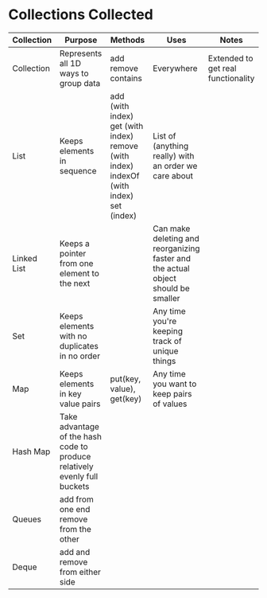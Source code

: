 

# Collections Collected

| Collection | Purpose | Methods | Uses | Notes | 
|---|---|---|---|---|
|Collection|Represents all 1D ways to group data| add remove contains | Everywhere | Extended to get real functionality | 
| List | Keeps elements in sequence | add (with index) get (with index) remove (with index) indexOf (with index) set (index) | List of (anything really) with an order we care about |
| Linked List |  Keeps a pointer from one element to the next | | Can make deleting and reorganizing faster and the actual object should be smaller |
| Set | Keeps elements with no duplicates in no order | | Any time you're keeping track of unique things |
| Map | Keeps elements in key value pairs | put(key, value), get(key) | Any time you want to keep pairs of values |
| Hash Map | Take advantage of the hash code to produce relatively evenly full buckets |
| Queues | add from one end remove from the other
| Deque | add and remove from either side